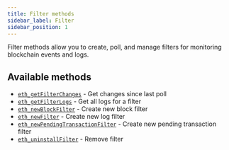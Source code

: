 ```yaml
---
title: Filter methods
sidebar_label: Filter
sidebar_position: 1
---
```


Filter methods allow you to create, poll, and manage filters for monitoring blockchain events and logs.

## Available methods

- [`eth_getFilterChanges`](./eth_getfilterchanges.mdx) - Get changes since last poll
- [`eth_getFilterLogs`](./eth_getfilterlogs.mdx) - Get all logs for a filter
- [`eth_newBlockFilter`](./eth_newblockfilter.mdx) - Create new block filter
- [`eth_newFilter`](./eth_newfilter.mdx) - Create new log filter
- [`eth_newPendingTransactionFilter`](./eth_newpendingtransactionfilter.mdx) - Create new pending transaction filter
- [`eth_uninstallFilter`](./eth_uninstallfilter.mdx) - Remove filter

